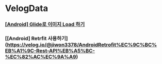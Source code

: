 # VelogData



### [[Android] Glide로 이미지 Load 하기](https://velog.io/@jiwon3378/Android-Glide-%EB%A1%9C-%EC%9D%B4%EB%AF%B8%EC%A7%80-Load%ED%95%98%EA%B8%B0)

### [[Android] Retrfit 사용하기] (https://velog.io/@jiwon3378/AndroidRetrofit%EC%9C%BC%EB%A1%9C-Rest-API%EB%A5%BC-%EC%82%AC%EC%9A%A9)
